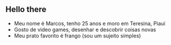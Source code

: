 ## Hello there
- Meu nome é Marcos, tenho 25 anos e moro em Teresina, Piauí
- Gosto de video games, desenhar e descobrir coisas novas
- Meu prato favorito é frango (sou um sujeito simples)
